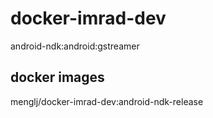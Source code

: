 # docker-imrad-dev

android-ndk:android:gstreamer

## docker images
menglj/docker-imrad-dev:android-ndk-release
